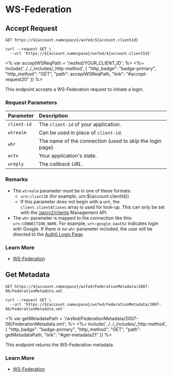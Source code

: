 # WS-Federation

## Accept Request

```http
GET https://${account.namespace}/wsfed/${account.clientId}
```

```shell
curl --request GET \
  --url 'https://${account.namespace}/wsfed/${account.clientId}'
```

<% var acceptWSReqPath = '/wsfed/YOUR_CLIENT_ID'; %>
<%= include('../../_includes/_http-method', {
  "http_badge": "badge-primary",
  "http_method": "GET",
  "path": acceptWSReqPath,
  "link": "#accept-request20"
}) %>

This endpoint accepts a WS-Federation request to initiate a login.


### Request Parameters

| Parameter        | Description |
|:-----------------|:------------|
| `client-id`      | The `client-id` of your application. |
| `wtrealm`        | Can be used in place of `client-id`. |
| `whr`            | The name of the connection (used to skip the login page). |
| `wctx`           | Your application's state. |
| `wreply`         | The <dfn data-key="callback">callback URL</dfn>. |

### Remarks

- The `wtrealm` parameter must be in one of these formats:
  - `urn:clientID` (for example, urn:${account.clientId})
  - If this parameter does not begin with a urn, the `client.clientAliases` array is used for look-up. This can only be set with the [/api/v2/clients](/api/management/v2#!/Clients/get_clients) Management API.
- The `whr` parameter is mapped to the connection like this: `urn:CONNECTION_NAME`. For example, `urn:google-oauth2` indicates login with Google. If there is no `whr` parameter included, the user will be directed to the [Auth0 Login Page](/login_page).

### Learn More
- [WS-Federation](/protocols/ws-fed)

## Get Metadata

```http
GET https://${account.namespace}/wsfed/FederationMetadata/2007-06/FederationMetadata.xml
```

```shell
curl --request GET \
  --url 'https://${account.namespace}/wsfed/FederationMetadata/2007-06/FederationMetadata.xml'
```

<% var getMetadataPath = '/wsfed/FederationMetadata/2007-06/FederationMetadata.xml'; %>
<%=
include('../../_includes/_http-method', {
  "http_badge": "badge-primary",
  "http_method": "GET",
  "path": getMetadataPath,
  "link": "#get-metadata21"
}) %>

This endpoint returns the WS-Federation metadata.

### Learn More

- [WS-Federation](/protocols/ws-fed)
